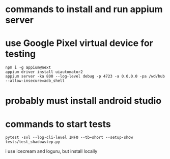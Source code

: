 
# commands to install and run appium server
# use Google Pixel virtual device for testing

```commandline
npm i -g appium@next
appium driver install uiautomator2
appium server -ka 800 --log-level debug -p 4723 -a 0.0.0.0 -pa /wd/hub --allow-insecure=adb_shell
```

# probably must install android studio

# commands to start tests

```commandline
pytest -svl --log-cli-level INFO --tb=short --setup-show tests/test_shadowstep.py
```

i use icecream and loguru, but install locally
